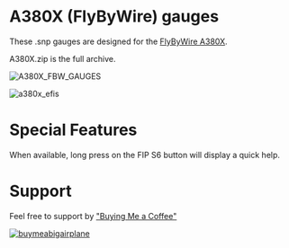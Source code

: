 # A380X (FlyByWire) gauges

These .snp gauges are designed for the [FlyByWire A380X](https://flybywiresim.com/projects/).

A380X.zip is the full archive.

![A380X_FBW_GAUGES](https://github.com/user-attachments/assets/81bc1f2d-99d7-409d-854d-216a3cbde054)

![a380x_efis](https://github.com/user-attachments/assets/ff35bce2-2675-42bb-9321-a465a802144f)

# Special Features

When available, long press on the FIP S6 button will display a quick help.

# Support

Feel free to support by ["Buying Me a Coffee" ](https://buymeacoffee.com/1l2p)

[![buymeabigairplane](https://github.com/1l2p-dev/spad-fip-gauges/assets/26790042/db47cd19-976c-4e12-ae8c-80bd245a558b)](https://buymeacoffee.com/1l2p)
